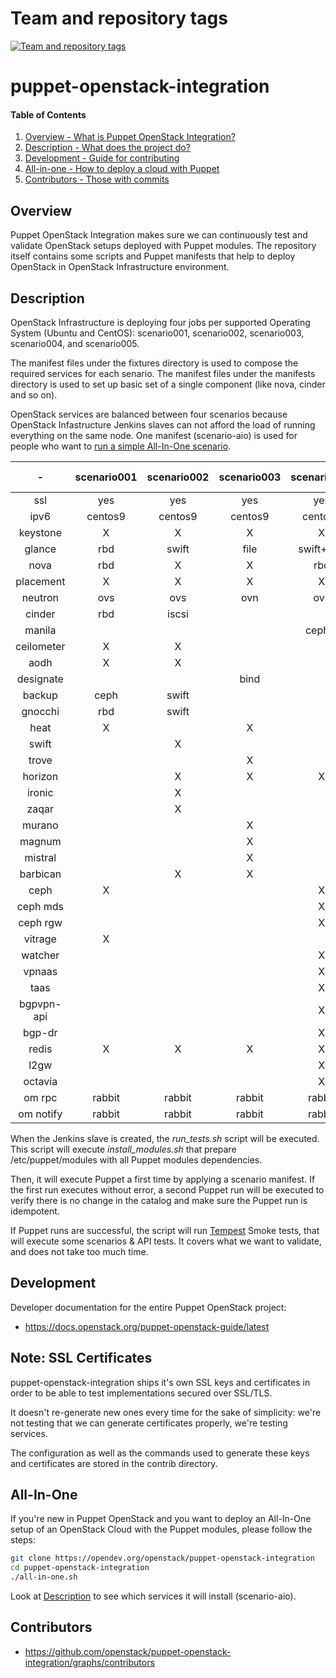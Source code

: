 Team and repository tags
========================

[![Team and repository tags](https://governance.openstack.org/tc/badges/puppet-openstack-integration.svg)](https://governance.openstack.org/tc/reference/tags/index.html)

<!-- Change things from this point on -->

puppet-openstack-integration
============================

#### Table of Contents

1. [Overview - What is Puppet OpenStack Integration?](#overview)
2. [Description - What does the project do?](#description)
3. [Development - Guide for contributing](#development)
4. [All-in-one - How to deploy a cloud with Puppet](#all-in-one)
5. [Contributors - Those with commits](#contributors)


Overview
--------

Puppet OpenStack Integration makes sure we can continuously test and validate
OpenStack setups deployed with Puppet modules. The repository itself contains
some scripts and Puppet manifests that help to deploy OpenStack in OpenStack
Infrastructure environment.


Description
-----------

OpenStack Infrastructure is deploying four jobs per supported Operating System
(Ubuntu and CentOS): scenario001, scenario002, scenario003, scenario004, and
scenario005.

The manifest files under the fixtures directory is used to compose the required
services for each senario. The manifest files under the manifests directory
is used to set up basic set of a single component (like nova, cinder and so on).

OpenStack services are balanced between four scenarios because OpenStack
Infastructure Jenkins slaves can not afford the load of running everything on
the same node.
One manifest (scenario-aio) is used for people who want to [run a simple All-In-One
scenario](#all-in-one).

|     -      | scenario001 | scenario002 | scenario003 | scenario004 | scenario005 | scenario-aio |
|:----------:|:-----------:|:-----------:|:-----------:|:-----------:|:-----------:|:------------:|
| ssl        |     yes     |      yes    |      yes    |     yes     |     yes     |     no       |
| ipv6       |   centos9   |    centos9  |    centos9  |   centos9   |   centos9   |     no       |
| keystone   |      X      |       X     |       X     |      X      |      X      |      X       |
| glance     |     rbd     |     swift   |     file    |  swift+rgw  |   cinder    |    file      |
| nova       |     rbd     |       X     |       X     |     rbd     |      X      |      X       |
| placement  |      X      |       X     |       X     |      X      |      X      |      X       |
| neutron    |     ovs     |      ovs    |      ovn    |     ovs     |     ovn     |     ovs      |
| cinder     |     rbd     |     iscsi   |             |             |    iscsi    |   iscsi      |
| manila     |             |             |             |   cephfs    |     lvm     |              |
| ceilometer |      X      |       X     |             |             |             |              |
| aodh       |      X      |       X     |             |             |             |              |
| designate  |             |             |     bind    |             |             |              |
| backup     |    ceph     |    swift    |             |             |             |              |
| gnocchi    |     rbd     |    swift    |             |             |             |              |
| heat       |      X      |             |       X     |             |             |              |
| swift      |             |       X     |             |             |             |              |
| trove      |             |             |       X     |             |             |              |
| horizon    |             |       X     |       X     |      X      |      X      |      X       |
| ironic     |             |       X     |             |             |             |              |
| zaqar      |             |       X     |             |             |             |              |
| murano     |             |             |       X     |             |             |              |
| magnum     |             |             |       X     |             |             |              |
| mistral    |             |             |       X     |             |             |              |
| barbican   |             |       X     |       X     |             |             |              |
| ceph       |      X      |             |             |      X      |             |              |
| ceph mds   |             |             |             |      X      |             |              |
| ceph rgw   |             |             |             |      X      |             |              |
| vitrage    |      X      |             |             |             |             |              |
| watcher    |             |             |             |      X      |             |              |
| vpnaas     |             |             |             |      X      |             |              |
| taas       |             |             |             |      X      |             |              |
| bgpvpn-api |             |             |             |      X      |             |              |
| bgp-dr     |             |             |             |      X      |             |              |
| redis      |      X      |       X     |       X     |      X      |      X      |              |
| l2gw       |             |             |             |      X      |             |              |
| octavia    |             |             |             |      X      |      X      |              |
| om rpc     |    rabbit   |    rabbit   |    rabbit   |    rabbit   |    rabbit   |    rabbit    |
| om notify  |    rabbit   |    rabbit   |    rabbit   |    rabbit   |    rabbit   |    rabbit    |

When the Jenkins slave is created, the *run_tests.sh* script will be executed.
This script will execute *install_modules.sh* that prepare /etc/puppet/modules
with all Puppet modules dependencies.

Then, it will execute Puppet a first time by applying a scenario manifest.
If the first run executes without error, a second Puppet run will be executed to
verify there is no change in the catalog and make sure the Puppet run is
idempotent.

If Puppet runs are successful, the script will run
[Tempest](https://docs.openstack.org/tempest/latest/overview.html) Smoke
tests, that will execute some scenarios & API tests. It covers what we want to
validate, and does not take too much time.


Development
-----------

Developer documentation for the entire Puppet OpenStack project:

* https://docs.openstack.org/puppet-openstack-guide/latest

Note: SSL Certificates
----------------------

puppet-openstack-integration ships it's own SSL keys and certificates in order
to be able to test implementations secured over SSL/TLS.

It doesn't re-generate new ones every time for the sake of simplicity: we're
not testing that we can generate certificates properly, we're testing services.

The configuration as well as the commands used to generate these keys and
certificates are stored in the contrib directory.

All-In-One
----------

If you're new in Puppet OpenStack and you want to deploy an All-In-One setup of
an OpenStack Cloud with the Puppet modules, please follow the steps:

```bash
git clone https://opendev.org/openstack/puppet-openstack-integration
cd puppet-openstack-integration
./all-in-one.sh
```

Look at [Description](#description) to see which services it will install
(scenario-aio).


Contributors
------------

* https://github.com/openstack/puppet-openstack-integration/graphs/contributors
